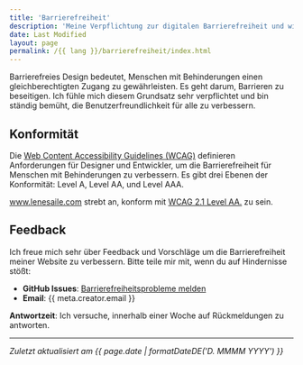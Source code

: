 ```yaml
---
title: 'Barrierefreiheit'
description: 'Meine Verpflichtung zur digitalen Barrierefreiheit und wie man Barrierefreiheitsprobleme melden kann.'
date: Last Modified
layout: page
permalink: /{{ lang }}/barrierefreiheit/index.html
---
```


Barrierefreies Design bedeutet, Menschen mit Behinderungen einen gleichberechtigten Zugang zu gewährleisten. Es geht darum, Barrieren zu beseitigen. Ich fühle mich diesem Grundsatz sehr verpflichtet und bin ständig bemüht, die Benutzerfreundlichkeit für alle zu verbessern.

## Konformität

Die [Web Content Accessibility Guidelines (WCAG)](https://www.w3.org/WAI/standards-guidelines/wcag/) definieren Anforderungen für Designer und Entwickler, um die Barrierefreiheit für Menschen mit Behinderungen zu verbessern. Es gibt drei Ebenen der Konformität: Level A, Level AA, und Level AAA.

www.lenesaile.com strebt an, konform mit [WCAG 2.1 Level AA.](https://www.w3.org/WAI/standards-guidelines/wcag/) zu sein.

## Feedback

Ich freue mich sehr über Feedback und Vorschläge um die Barrierefreiheit meiner Website zu verbessern.
Bitte teile mir mit, wenn du auf Hindernisse stößt:

- **GitHub Issues**: [Barrierefreiheitsprobleme melden](https://github.com/madrilene/lenesaile.com/issues)
- **Email**: {{ meta.creator.email }}

**Antwortzeit**: Ich versuche, innerhalb einer Woche auf Rückmeldungen zu antworten.

---

*Zuletzt aktualisiert am {{ page.date | formatDateDE('D. MMMM YYYY') }}*
